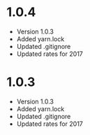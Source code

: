 # 1.0.4
* Version 1.0.3
* Added yarn.lock
* Updated .gitignore
* Updated rates for 2017

# 1.0.3
* Version 1.0.3
* Added yarn.lock
* Updated .gitignore
* Updated rates for 2017


